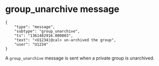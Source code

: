 # group_unarchive message

	{
		"type": "message",
		"subtype": "group_unarchive",
		"ts": "1361482916.000003",
		"text": "<U1234|@cal> un-archived the group",
		"user": "U1234"
	}

A `group_unarchive` message is sent when a private group is unarchived.
